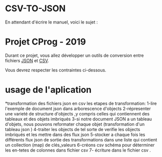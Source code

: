 # CSV-TO-JSON

En attendant d'écrire le manuel, voici le sujet : 

# Projet CProg - 2019
Durant ce projet, vous allez développer un outils de conversion entre fichiers [JSON](https://fr.wikipedia.org/wiki/JavaScript_Object_Notation) et [CSV](https://fr.wikipedia.org/wiki/Comma-separated_values).

Vous devrez respecter les contraintes ci-dessous.

# usage de l'aplication 
*transformation des fichiers json en csv 
les etapes de transformation:
1-lire l'exemple de document json dans arborescence d'objects
2-répresenter une varieté de structure d'objects ,y compris celles qui contiennent des tableaux et des objets imbriqués
3-si notre document JSON a un tableau d'objets, nous pouvons reformater chaque objet (transformation d'un tableau json )
4-traiter les objects de tel sorte de verifie les objects imbriqués et les mettre dans des flux json 
5-stocker a chaque fois les différents flux json de sortie des transformations dans une liste qui contient un collection (map) de clés_valeurs 
6-créons csv schéma pour déterminer les en-tetes de colonnes dans fichier csv 
7- écriture  dans le fichier csv . 

